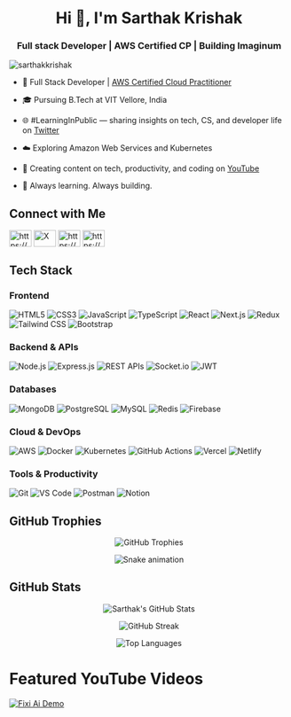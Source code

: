 <h1 align="center">Hi 👋, I'm Sarthak Krishak</h1>
<h3 align="center">Full stack Developer | AWS Certified CP | Building Imaginum</h3>

<p align="left"> <img src="https://komarev.com/ghpvc/?username=sarthakkrishak&label=Profile%20views&color=0e75b6&style=flat" alt="sarthakkrishak" /> </p>

- 🚀 Full Stack Developer | [AWS Certified Cloud Practitioner](https://drive.google.com/file/d/1TDfmSQxgVsbuypBmy5NmEk7O7eoM1BA1/view?usp=sharing)<br/>

- 🎓 Pursuing B.Tech at VIT Vellore, India<br/>

- 🌐 #LearningInPublic — sharing insights on tech, CS, and developer life on [Twitter](https://x.com/krishak_sarthak)<br/>

- ☁️ Exploring Amazon Web Services and Kubernetes<br/>

- 🎥 Creating content on tech, productivity, and coding on [YouTube](https://www.youtube.com/@Sarthakkrishak5)<br/>

- 🌱 Always learning. Always building.<br/>


## Connect with Me
<p align="left">
<a href="https://linkedin.com/in/https://www.linkedin.com/in/sarthakkrishak/" target="blank"><img align="center" src="https://raw.githubusercontent.com/rahuldkjain/github-profile-readme-generator/master/src/images/icons/Social/linked-in-alt.svg" alt="https://www.linkedin.com/in/sarthakkrishak/" height="30" width="40" /></a>
<a href="https://x.com/krishak_sarthak" target="blank"><img align="center" src="https://raw.githubusercontent.com/rahuldkjain/github-profile-readme-generator/master/src/images/icons/Social/twitter-alt.svg" alt="X" height="30" width="40" /></a>
<a href="https://instagram.com/https://www.instagram.com/sarthak_krishak/" target="blank"><img align="center" src="https://raw.githubusercontent.com/rahuldkjain/github-profile-readme-generator/master/src/images/icons/Social/instagram.svg" alt="https://www.instagram.com/sarthak_krishak/" height="30" width="40" /></a>
<a href="https://www.youtube.com/c/https://www.youtube.com/@sarthakkrishak5" target="blank"><img align="center" src="https://raw.githubusercontent.com/rahuldkjain/github-profile-readme-generator/master/src/images/icons/Social/youtube.svg" alt="https://www.youtube.com/@sarthakkrishak5" height="30" width="40" /></a>
</p>


## Tech Stack
### Frontend
![HTML5](https://img.shields.io/badge/HTML5-%23E34F26.svg?style=for-the-badge&logo=html5&logoColor=white)
![CSS3](https://img.shields.io/badge/CSS3-%231572B6.svg?style=for-the-badge&logo=css3&logoColor=white)
![JavaScript](https://img.shields.io/badge/JavaScript-%23323330.svg?style=for-the-badge&logo=javascript&logoColor=%23F7DF1E)
![TypeScript](https://img.shields.io/badge/TypeScript-%23007ACC.svg?style=for-the-badge&logo=typescript&logoColor=white)
![React](https://img.shields.io/badge/React-%2320232a.svg?style=for-the-badge&logo=react&logoColor=%2361DAFB)
![Next.js](https://img.shields.io/badge/Next.js-black?style=for-the-badge&logo=next.js&logoColor=white)
![Redux](https://img.shields.io/badge/Redux-%23593d88.svg?style=for-the-badge&logo=redux&logoColor=white)
![Tailwind CSS](https://img.shields.io/badge/TailwindCSS-%2338B2AC.svg?style=for-the-badge&logo=tailwind-css&logoColor=white)
![Bootstrap](https://img.shields.io/badge/Bootstrap-%23563D7C.svg?style=for-the-badge&logo=bootstrap&logoColor=white)

### Backend & APIs
![Node.js](https://img.shields.io/badge/Node.js-339933?style=for-the-badge&logo=node.js&logoColor=white)
![Express.js](https://img.shields.io/badge/Express.js-%23404d59.svg?style=for-the-badge&logo=express&logoColor=white)
![REST APIs](https://img.shields.io/badge/REST-%23000000.svg?style=for-the-badge&logo=swagger&logoColor=white)
![Socket.io](https://img.shields.io/badge/Socket.io-black?style=for-the-badge&logo=socket.io&badgeColor=white)
![JWT](https://img.shields.io/badge/JWT-%23000000.svg?style=for-the-badge&logo=JSON%20web%20tokens&logoColor=white)

### Databases
![MongoDB](https://img.shields.io/badge/MongoDB-%234ea94b.svg?style=for-the-badge&logo=mongodb&logoColor=white)
![PostgreSQL](https://img.shields.io/badge/PostgreSQL-%23316192.svg?style=for-the-badge&logo=postgresql&logoColor=white)
![MySQL](https://img.shields.io/badge/MySQL-%2300f.svg?style=for-the-badge&logo=mysql&logoColor=white)
![Redis](https://img.shields.io/badge/Redis-%23DD0031.svg?style=for-the-badge&logo=redis&logoColor=white)
![Firebase](https://img.shields.io/badge/Firebase-ffca28?style=for-the-badge&logo=firebase&logoColor=black)

### Cloud & DevOps
![AWS](https://img.shields.io/badge/AWS-%23FF9900.svg?style=for-the-badge&logo=amazon-aws&logoColor=white)
![Docker](https://img.shields.io/badge/Docker-%230db7ed.svg?style=for-the-badge&logo=docker&logoColor=white)
![Kubernetes](https://img.shields.io/badge/Kubernetes-%23326ce5.svg?style=for-the-badge&logo=kubernetes&logoColor=white)
![GitHub Actions](https://img.shields.io/badge/GitHub%20Actions-%232088FF.svg?style=for-the-badge&logo=github-actions&logoColor=white)
![Vercel](https://img.shields.io/badge/Vercel-%23000000.svg?style=for-the-badge&logo=vercel&logoColor=white)
![Netlify](https://img.shields.io/badge/Netlify-%23000000.svg?style=for-the-badge&logo=netlify&logoColor=white)

### Tools & Productivity
![Git](https://img.shields.io/badge/Git-%23F05033.svg?style=for-the-badge&logo=git&logoColor=white)
![VS Code](https://img.shields.io/badge/VS%20Code-%23007ACC.svg?style=for-the-badge&logo=visual-studio-code&logoColor=white)
![Postman](https://img.shields.io/badge/Postman-%23FF6C37.svg?style=for-the-badge&logo=postman&logoColor=white)
![Notion](https://img.shields.io/badge/Notion-%23000000.svg?style=for-the-badge&logo=notion&logoColor=white)



## GitHub Trophies
<p align="center">
  <img src="https://github-profile-trophy.vercel.app/?username=sarthakkrishak&theme=radical&no-frame=false&no-bg=false&margin-w=10" alt="GitHub Trophies" />
</p>

<div align="center">
  <img src="https://profile-readme-generator.com/assets/snake.svg" alt="Snake animation" />
</div>


## GitHub Stats
<p align="center">
  <img src="https://github-readme-stats.vercel.app/api?username=sarthakkrishak&theme=tokyonight&hide_border=false&include_all_commits=true&count_private=true" alt="Sarthak's GitHub Stats" />
</p>

<p align="center">
  <img src="https://github-readme-streak-stats.herokuapp.com/?user=sarthakkrishak&theme=tokyonight&hide_border=false" alt="GitHub Streak" />
</p>

<p align="center">
  <img src="https://github-readme-stats.vercel.app/api/top-langs/?username=sarthakkrishak&theme=tokyonight&hide_border=false&layout=compact" alt="Top Languages" />
</p>

# Featured YouTube Videos
[![Fixi Ai Demo](https://ytcards.demolab.com/?id=JW26HdUrWaY&title=Fixi+Demo%3A+AI-Powered+Code+Reviewer+for+Efficient+Programming+%7C+Project+Showcase&lang=en&timestamp=1746441600&background_color=%230d1117&title_color=%23ffffff&stats_color=%23dedede&max_title_lines=2&width=300&border_radius=8&duration=390)](https://youtu.be/JW26HdUrWaY?si=tNodHvEg4w6H_Qhk)
<!-- END YOUTUBE-CARDS -->

